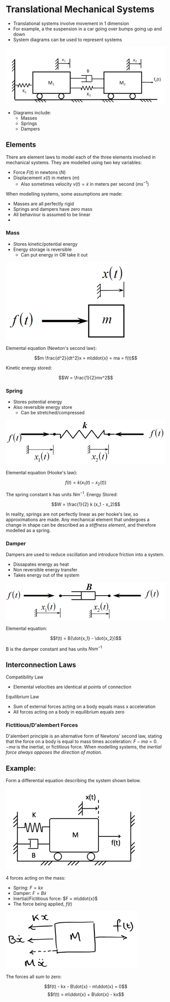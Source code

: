 # Translational Mechanical Systems

- Translational systems involve movement in 1 dimension
- For example, a the suspension in a car going over bumps going up and down
- System diagrams can be used to represent systems

![](./img/mech1-1.png)

- Diagrams include:
  - Masses
  - Springs
  - Dampers

## Elements

There are element laws to model each of the three elements involved in mechanical systems. They are modelled using two key variables:

- Force $F(t)$ in newtons ($N$)
- Displacement $x(t)$ in meters ($m$)
  - Also sometimes velocity $v(t) = \dot{x}$ in meters per second ($ms^{-1}$)

When modelling systems, some assumptions are made:

- Masses are all perfectly rigid
- Springs and dampers have zero mass
- All behaviour is assumed to be linear
-

### Mass

- Stores kinetic/potential energy
- Energy storage is reversible
  - Can put energy in OR take it out

![](./img/mass.png)

Elemental equation (Newton's second law):

$$m \frac{d^2}{dt^2}x = m\ddot{x} = ma = f(t)$$

Kinetic energy stored:

$$W = \frac{1}{2}mv^2$$

### Spring

- Stores potential energy
- Also reversible energy store
  - Can be stretched/compressed

![](./img/spring.png)

Elemental equation (Hooke's law):

$$f(t) = k(x_1(t) - x_2(t))$$

The spring constant k has units $Nm^{-1}$. Energy Stored:

$$W = \frac{1}{2} k (x_1 - x_2)$$

In reality, springs are not perfectly linear as per hooke's law, so approximations are made. Any mechanical element that undergoes a change in shape can be described as a _stiffness element_, and therefore modelled as a spring.

### Damper

Dampers are used to reduce oscillation and introduce friction into a system.

- Dissapates energy as heat
- Non reversible energy transfer
- Takes energy out of the system

![](./img/damper.png)

Elemental equation:

$$f(t) = B(\dot{x_1} - \dot{x_2})$$

B is the damper constant and has units $Nsm^{-1}$

## Interconnection Laws

Compatibility Law

- Elemental velocities are identical at points of connection

Equilibrium Law

- Sum of external forces acting on a body equals mass x acceleration
- All forces acting on a body in equilibrium equals zero

### Fictitious/D'alembert Forces

D'alembert principle is an alternative form of Newtons' second law, stating that the force on a body is equal to mass times acceleration: $F - ma = 0$. $-ma$ is the inertial, or fictitious force. When modelling systems, the _inertial force always opposes the direction of motion._

## Example:

Form a differential equation describing the system shown below.

![](./img/mech1-2.png)

4 forces acting on the mass:

- Spring: $F = kx$
- Damper: $F = B\dot{x}$
- Inertial/Fictitious force: $F = m\ddot{x}$
- The force being applied, $f(t)$

![](./img/mech1-2.1.png)

The forces all sum to zero:

$$f(t) - kx - B\dot{x} - m\ddot{x} = 0$$
$$f(t) = m\ddot{x} + B\dot{x} - kx$$
